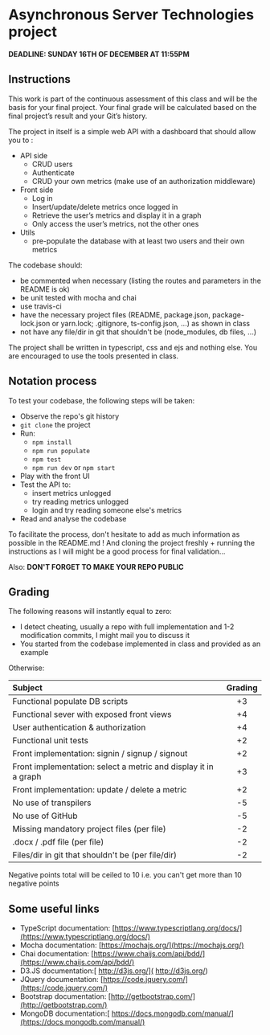# Asynchronous Server Technologies project

**DEADLINE: SUNDAY 16TH OF DECEMBER AT 11:55PM**

## Instructions

This work is part of the continuous assessment of this class and will be the basis for your final project. 
Your final grade will be calculated based on the final project’s result and your Git’s history.

The project in itself is a simple web API with a dashboard that should allow you to :

* API side 
  - CRUD users 
  - Authenticate
  - CRUD your own metrics (make use of an authorization middleware)
* Front side
  - Log in 
  - Insert/update/delete metrics once logged in
  - Retrieve the user’s metrics and display it in a graph
  - Only access the user’s metrics, not the other ones
* Utils 
  - pre-populate the database with at least two users and their own metrics
  
The codebase should:

* be commented when necessary (listing the routes and parameters in the README is ok)
* be unit tested with mocha and chai
* use travis-ci
* have the necessary project files (README, package.json, package-lock.json or yarn.lock; .gitignore, ts-config.json, ...) as shown in class
* not have any file/dir in git that shouldn't be (node_modules, db files, ...)

The project shall be written in typescript, css and ejs and nothing else. You are encouraged to use the tools presented in class.

## Notation process 

To test your codebase, the following steps will be taken: 

* Observe the repo's git history
* `git clone` the project 
* Run: 
  - `npm install`
  - `npm run populate`
  - `npm test`
  - `npm run dev` or `npm start`
* Play with the front UI
* Test the API to:
  - insert metrics unlogged
  - try reading metrics unlogged
  - login and try reading someone else's metrics
* Read and analyse the codebase

To facilitate the process, don't hesitate to add as much information as possible in the README.md ! And cloning the project freshly + running the 
instructions as I will might be a good process for final validation...

Also: **DON'T FORGET TO MAKE YOUR REPO PUBLIC**


## Grading 

The following reasons will instantly equal to zero: 

* I detect cheating, usually a repo with full implementation and 1-2 modification commits, I might mail you to discuss it
* You started from the codebase implemented in class and provided as an example

Otherwise: 

| Subject                                                         | Grading   |
|:----------------------------------------------------------------|:---------:|
| Functional populate DB scripts                                  |    +3     |
| Functional sever with exposed front views                       |    +4     |
| User authentication & authorization                             |    +4     |
| Functional unit tests                                           |    +2     |
| Front implementation: signin / signup / signout                 |    +2     |
| Front implementation: select a metric and display it in a graph |    +3     |
| Front implementation: update / delete a metric                  |    +2     |
| No use of transpilers                                           |    -5     |
| No use of GitHub                                                |    -5     |
| Missing mandatory project files (per file)                      |    -2     |
| .docx / .pdf file (per file)                                    |    -2     |
| Files/dir in git that shouldn't be (per file/dir)               |    -2     |

Negative points total will be ceiled to 10 i.e. you can't get more than 10 negative points


## Some useful links

* TypeScript documentation: [https://www.typescriptlang.org/docs/](https://www.typescriptlang.org/docs/)
* Mocha documentation: [https://mochajs.org/](https://mochajs.org/)
* Chai documentation: [https://www.chaijs.com/api/bdd/](https://www.chaijs.com/api/bdd/)
* D3.JS documentation:[ http://d3js.org/]( http://d3js.org/)
* JQuery documentation: [https://code.jquery.com/](https://code.jquery.com/)
* Bootstrap documentation: [http://getbootstrap.com/](http://getbootstrap.com/)
* MongoDB documentation:[ https://docs.mongodb.com/manual/](https://docs.mongodb.com/manual/)
